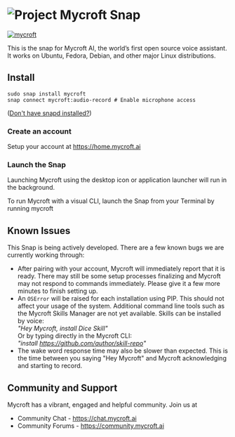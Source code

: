 <h1>
  <img src="https://avatars1.githubusercontent.com/u/29598503?v=3&s=32" alt="Project"> 
  Mycroft Snap
</h1>
<p>
<a href="https://snapcraft.io/mycroft">
<img alt="mycroft" src="https://snapcraft.io/mycroft/badge.svg" />
</a>
</p>

<p>This is the snap for Mycroft AI, the world’s first open source voice assistant. It works on Ubuntu, Fedora, Debian, and other major Linux distributions.</p>



## Install

    sudo snap install mycroft
    snap connect mycroft:audio-record # Enable microphone access

([Don't have snapd installed?](https://snapcraft.io/docs/core/install))

### Create an account
Setup your account at https://home.mycroft.ai

### Launch the Snap 
Launching Mycroft using the desktop icon or application launcher will run in the background. 

To run Mycroft with a visual CLI, launch the Snap from your Terminal by running mycroft

<!-- Uncomment and modify this when you have a screenshot
![my-snap-name](screenshot.png?raw=true "my-snap-name")
-->

## Known Issues
This Snap is being actively developed. There are a few known bugs we are currently working through:

* After pairing with your account, Mycroft will immediately report that it is ready. There may still be some setup processes finalizing and Mycroft may not respond to commands immediately. Please give it a few more minutes to finish setting up.
* An `OSError` will be raised for each installation using PIP. This should not affect your usage of the system.
Additional command line tools such as the Mycroft Skills Manager are not yet available. Skills can be installed by voice:  
_"Hey Mycroft, install Dice Skill"_  
Or by typing directly in the Mycroft CLI:  
_"install https://github.com/author/skill-repo"_
* The wake word response time may also be slower than expected. This is the time between you saying "Hey Mycroft" and Mycroft acknowledging and starting to record.

## Community and Support
Mycroft has a vibrant, engaged and helpful community. Join us at

* Community Chat - https://chat.mycroft.ai
* Community Forums - https://community.mycroft.ai
